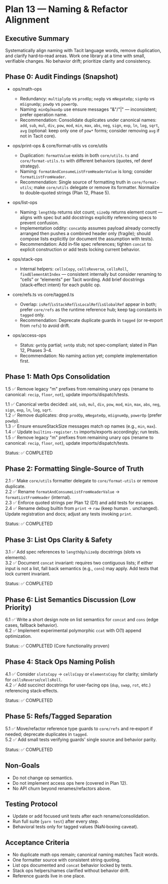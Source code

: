# Plan 13 — Naming & Refactor Alignment

## Executive Summary

Systematically align naming with Tacit language words, remove duplication, and clarify hard‑to‑read areas. Work one library at a time with small, verifiable changes. No behavior drift; prioritize clarity and consistency.

## Phase 0: Audit Findings (Snapshot)

- ops/math-ops
  - Redundancy: `multiplyOp` vs `prodOp`; `negOp` vs `mNegateOp`; `signOp` vs `mSignumOp`; `powOp` vs `powerOp`.
  - Naming: `minOp`/`maxOp` use ensure messages "&"/"|" — inconsistent; prefer operation name.
  - Recommendation: Consolidate duplicates under canonical names: `add`, `sub`, `mul`, `div`, `pow`, `mod`, `min`, `max`, `abs`, `neg`, `sign`, `exp`, `ln`, `log`, `sqrt`, `avg` (optional: keep only one of `pow*` forms; consider removing `avg` if not in Tacit core).

- ops/print-ops & core/format-utils vs core/utils
  - Duplication: `formatValue` exists in both `core/utils.ts` and `core/format-utils.ts` with different behaviors (quotes, ref deref strategy).
  - Naming: `formatAndConsumeListFromHeaderValue` is long; consider `formatListFromHeader`.
  - Recommendation: Single source of formatting truth in `core/format-utils`; make `core/utils` delegate or remove its formatter. Normalize to double‑quoted strings (Plan 12, Phase 5).

- ops/list-ops
  - Naming: `lengthOp` returns slot count; `sizeOp` returns element count — aligns with spec but add docstrings explicitly referencing specs to prevent confusion.
  - Implementation oddity: `concatOp` assumes payload already correctly arranged then pushes a combined header only (fragile); should compose lists explicitly (or document the assumption with tests).
  - Recommendation: Add in‑file spec references; tighten `concat` to explicit construction or add tests locking current behavior.

- ops/stack-ops
  - Internal helpers: `cellsCopy`, `cellsReverse`, `cellsRoll`, `findElementAtIndex` — consistent internally but consider renaming to “cells” or “elements” per Tacit wording. Add brief docstrings (stack‑effect intent) for each public op.

- core/refs.ts vs core/tagged.ts
  - Overlap: `isRef`/`isStackRef`/`isLocalRef`/`isGlobalRef` appear in both; prefer `core/refs` as the runtime reference hub; keep tag constants in `tagged` only.
  - Recommendation: Deprecate duplicate guards in `tagged` (or re‑export from `refs`) to avoid drift.

- ops/access-ops
  - Status: `getOp` partial; `setOp` stub; not spec‑compliant; slated in Plan 12, Phases 3–4.
  - Recommendation: No naming action yet; complete implementation first.

## Phase 1: Math Ops Consolidation

1.5 ✅ Remove legacy "m" prefixes from remaining unary ops (rename to canonical: `recip`, `floor`, `not`), update imports/dispatch/tests.

1.1 ✅ Canonical verbs decided: `add`, `sub`, `mul`, `div`, `pow`, `mod`, `min`, `max`, `abs`, `neg`, `sign`, `exp`, `ln`, `log`, `sqrt`.  
1.2 ✅ Remove duplicates: drop `prodOp`, `mNegateOp`, `mSignumOp`, `powerOp` (prefer `powOp`).  
1.3 ✅ Ensure ensureStackSize messages match op names (e.g., `min`, `max`).  
1.4 ✅ Update `builtins-register.ts` imports/exports accordingly; run tests.  
1.5 ✅ Remove legacy "m" prefixes from remaining unary ops (rename to canonical: `recip`, `floor`, `not`), update imports/dispatch/tests.

Status: ✅ COMPLETED

## Phase 2: Formatting Single‑Source of Truth

2.1 ✅ Make `core/utils` formatter delegate to `core/format-utils` or remove duplicate.  
2.2 ✅ Rename `formatAndConsumeListFromHeaderValue` → `formatListFromHeader` (internal).  
2.3 ✅ Enforce quoted strings per Plan 12 (D1) and add tests for escapes.  
2.4 ✅ Rename debug builtin from `print` → `raw` (keep human `.` unchanged). Update registration and docs; adjust any tests invoking `print`.

Status: ✅ COMPLETED

## Phase 3: List Ops Clarity & Safety

3.1 ✅ Add spec references to `lengthOp`/`sizeOp` docstrings (slots vs elements).  
3.2 ✅ Document `concat` invariant: requires two contiguous lists; if either input is not a list, fall back semantics (e.g., `cons`) may apply. Add tests that lock current invariant.

Status: ✅ COMPLETED

## Phase 6: List Semantics Discussion (Low Priority)

6.1 ✅ Write a short design note on list semantics for `concat` and `cons` (edge cases, fallback behavior).  
6.2 ✅ Implement experimental polymorphic `ccat` with O(1) append optimization.

Status: ✅ COMPLETED (Core functionality proven)

## Phase 4: Stack Ops Naming Polish

4.1 ✅ Consider `slotsCopy` → `cellsCopy` or `elementsCopy` for clarity; similarly for `cellsReverse`/`cellsRoll`.  
4.2 ✅ Add succinct docstrings for user‑facing ops (`dup`, `swap`, `rot`, etc.) referencing stack‑effects.

Status: ✅ COMPLETED

## Phase 5: Refs/Tagged Separation

5.1 ✅ Move/refactor reference type guards to `core/refs` and re‑export if needed; deprecate duplicates in `tagged`.  
5.2 ✅ Add small tests verifying guards' single source and behavior parity.

Status: ✅ COMPLETED

## Non‑Goals

- Do not change op semantics.
- Do not implement access ops here (covered in Plan 12).
- No API churn beyond renames/refactors above.

## Testing Protocol

- Update or add focused unit tests after each rename/consolidation.
- Run full suite (`yarn test`) after every step.
- Behavioral tests only for tagged values (NaN‑boxing caveat).

## Acceptance Criteria

- No duplicate math ops remain; canonical naming matches Tacit words.
- One formatter source with consistent string quoting.
- List ops documented and `concat` behavior locked by tests.
- Stack ops helpers/names clarified without behavior drift.
- Reference guards live in one place.
